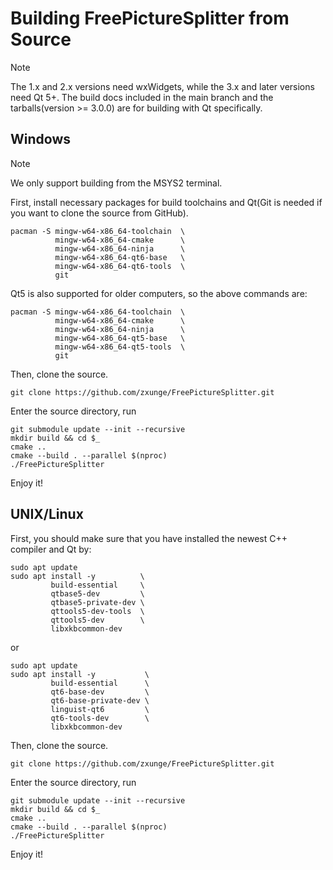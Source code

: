 # Building FreePictureSplitter from Source

> [!NOTE] 
> The 1.x and 2.x versions need wxWidgets, while the 3.x and later versions need Qt 5+.
> The build docs included in the main branch and the tarballs(version >= 3.0.0) are for building with Qt specifically.

## Windows
> [!NOTE]
> We only support building from the MSYS2 terminal.

First, install necessary packages for build toolchains and Qt(Git is needed if you want to clone the source from GitHub).
````
pacman -S mingw-w64-x86_64-toolchain  \
          mingw-w64-x86_64-cmake      \
          mingw-w64-x86_64-ninja      \
          mingw-w64-x86_64-qt6-base   \
          mingw-w64-x86_64-qt6-tools  \
          git
````
Qt5 is also supported for older computers, so the above commands are:
````
pacman -S mingw-w64-x86_64-toolchain  \
          mingw-w64-x86_64-cmake      \
          mingw-w64-x86_64-ninja      \
          mingw-w64-x86_64-qt5-base   \
          mingw-w64-x86_64-qt5-tools  \
          git
````
Then, clone the source.
````
git clone https://github.com/zxunge/FreePictureSplitter.git
````
Enter the source directory, run
````
git submodule update --init --recursive
mkdir build && cd $_
cmake ..
cmake --build . --parallel $(nproc)
./FreePictureSplitter
````

Enjoy it!

## UNIX/Linux
First, you should make sure that you have installed the newest C++ compiler and Qt by:
````
sudo apt update
sudo apt install -y          \
         build-essential     \
         qtbase5-dev         \
         qtbase5-private-dev \
         qttools5-dev-tools  \
         qttools5-dev        \
         libxkbcommon-dev
````
or
````
sudo apt update
sudo apt install -y           \
         build-essential      \
         qt6-base-dev         \
         qt6-base-private-dev \
         linguist-qt6         \
         qt6-tools-dev        \
         libxkbcommon-dev
````
Then, clone the source.
````
git clone https://github.com/zxunge/FreePictureSplitter.git
````
Enter the source directory, run
````
git submodule update --init --recursive
mkdir build && cd $_
cmake ..
cmake --build . --parallel $(nproc)
./FreePictureSplitter
````
Enjoy it!
